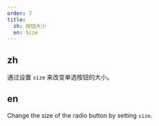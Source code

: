 ```yaml
---
order: 7
title:
  zh: 按钮大小
  en: Size
---
```


## zh

通过设置 `size` 来改变单选按钮的大小。

## en

Change the size of the radio button by setting `size`.
